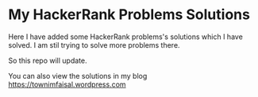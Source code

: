 # My HackerRank Problems Solutions
Here I have added some HackerRank problems's solutions which I have solved. I am stil trying to solve more problems there. 

So this repo will update.

You can also view the solutions in my blog https://townimfaisal.wordpress.com